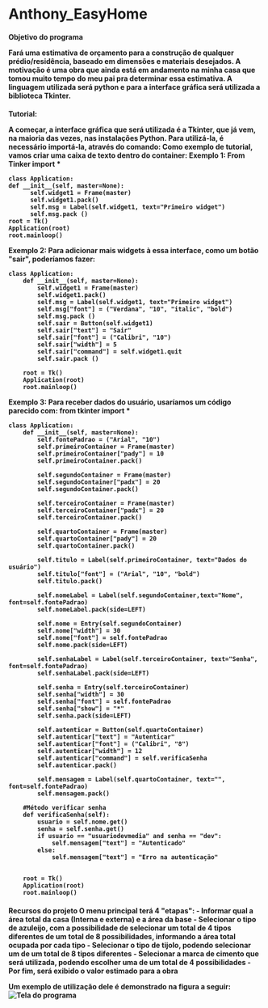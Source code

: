 # Anthony_EasyHome

<h4> Objetivo do programa

Fará uma estimativa de orçamento para a construção de qualquer prédio/residência, baseado em dimensões e materiais desejados.
A motivação é uma obra que ainda está em andamento na minha casa que tomou muito tempo do meu pai pra determinar essa estimativa.
A linguagem utilizada será python e para a interface gráfica será utilizada a biblioteca Tkinter.


<h4>Tutorial:

A começar, a interface gráfica que será utilizada é a Tkinter, que já vem, na maioria das vezes, nas instalações Python.
Para utilizá-la, é necessário importá-la, através do comando:
Como exemplo de tutorial, vamos criar uma caixa de texto dentro do container:
Exemplo 1:
    From Tinker import *

    class Application:
    def __init__(self, master=None):
          self.widget1 = Frame(master)
          self.widget1.pack()
          self.msg = Label(self.widget1, text="Primeiro widget")
          self.msg.pack ()
    root = Tk()
    Application(root)
    root.mainloop()

Exemplo 2: Para adicionar mais widgets à essa interface, como um botão "sair", poderíamos fazer:
    
    class Application:
        def __init__(self, master=None):
            self.widget1 = Frame(master)
            self.widget1.pack()
            self.msg = Label(self.widget1, text="Primeiro widget")
            self.msg["font"] = ("Verdana", "10", "italic", "bold")
            self.msg.pack ()
            self.sair = Button(self.widget1)
            self.sair["text"] = "Sair"
            self.sair["font"] = ("Calibri", "10")
            self.sair["width"] = 5
            self.sair["command"] = self.widget1.quit
            self.sair.pack ()

        root = Tk()
        Application(root)
        root.mainloop()

Exemplo 3: Para receber dados do usuário, usaríamos um código parecido com:
    from tkinter import *

    class Application:
        def __init__(self, master=None):
            self.fontePadrao = ("Arial", "10")
            self.primeiroContainer = Frame(master)
            self.primeiroContainer["pady"] = 10
            self.primeiroContainer.pack()

            self.segundoContainer = Frame(master)
            self.segundoContainer["padx"] = 20
            self.segundoContainer.pack()

            self.terceiroContainer = Frame(master)
            self.terceiroContainer["padx"] = 20
            self.terceiroContainer.pack()

            self.quartoContainer = Frame(master)
            self.quartoContainer["pady"] = 20
            self.quartoContainer.pack()

            self.titulo = Label(self.primeiroContainer, text="Dados do usuário")
            self.titulo["font"] = ("Arial", "10", "bold")
            self.titulo.pack()

            self.nomeLabel = Label(self.segundoContainer,text="Nome", font=self.fontePadrao)
            self.nomeLabel.pack(side=LEFT)

            self.nome = Entry(self.segundoContainer)
            self.nome["width"] = 30
            self.nome["font"] = self.fontePadrao
            self.nome.pack(side=LEFT)

            self.senhaLabel = Label(self.terceiroContainer, text="Senha", font=self.fontePadrao)
            self.senhaLabel.pack(side=LEFT)

            self.senha = Entry(self.terceiroContainer)
            self.senha["width"] = 30
            self.senha["font"] = self.fontePadrao
            self.senha["show"] = "*"
            self.senha.pack(side=LEFT)

            self.autenticar = Button(self.quartoContainer)
            self.autenticar["text"] = "Autenticar"
            self.autenticar["font"] = ("Calibri", "8")
            self.autenticar["width"] = 12
            self.autenticar["command"] = self.verificaSenha
            self.autenticar.pack()

            self.mensagem = Label(self.quartoContainer, text="", font=self.fontePadrao)
            self.mensagem.pack()

        #Método verificar senha
        def verificaSenha(self):
            usuario = self.nome.get()
            senha = self.senha.get()
            if usuario == "usuariodevmedia" and senha == "dev":
                self.mensagem["text"] = "Autenticado"
            else:
                self.mensagem["text"] = "Erro na autenticação"


        root = Tk()
        Application(root)
        root.mainloop()




<h4> Recursos do projeto
O menu principal terá 4 "etapas":
- Informar qual a área total da casa (Interna e externa) e a área da base
- Selecionar o tipo de azuleijo, com a possibilidade de selecionar um total de 4 tipos diferentes de um total de 8 possibilidades, informando a área total ocupada por cada tipo
- Selecionar o tipo de tijolo, podendo selecionar um de um total de 8 tipos diferentes
- Selecionar a marca de cimento que será utilizada, podendo escolher uma de um total de 4 possibilidades
- Por fim, será exibido o valor estimado para a obra

Um exemplo de utilização dele é demonstrado na figura a seguir:
![Tela do programa](https://ibb.co/d7Fsf5X)

